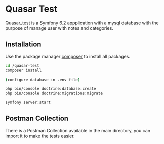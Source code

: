 # Quasar Test
Quasar_test is a Symfony 6.2 appplication with a mysql database with the purpose of manage user with notes and categories.

## Installation

Use the package manager [composer](https://getcomposer.org/) to install all packages.

```bash
cd /quasar-test
composer install

(configure database in .env file)

php bin/console doctrine:database:create     
php bin/console doctrine:migrations:migrate

symfony server:start
```

## Postman Collection
There is a Postman Collection available in the  main directory, you can import it to make the tests easier.